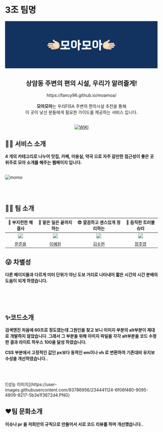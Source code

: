 # 3조 팀명

<div align=center>
    <img width="750" src="img/momo.png">
    <h2> 상암동 주변의 편의 시설, 우리가 알려줄게! </h2>
    https://fancy96.github.io/moamoa/
    <br>
    <br>
    <strong>모아모아</strong>는 우리FISA 주변의 편의시설 추천을 통해
    <br>
    이 곳이 낯선 분들에게 필요한 가이드를 제공하는 서비스 입니다.
    <br>
    <br>

[![WIKI](http://img.shields.io/badge/-GitHub%20WiKi-395FC1?style=flat&logo=GitHub&logoColor=white&link=https://github.com/Fancy96/wootegory/wiki)](https://github.com/Fancy96/wootegory/wiki)
    <br>

</div>



## 💁🏻 서비스 소개

<strong>4 개의 카테고리로 나누어 맛집, 카페, 미용실, 약국 으로 자주 갈만한 접근성이 좋은 곳 위주로 모아 소개를 해주는 웹페이지 입니다.</strong>
<br>
<br>

![momo](https://user-images.githubusercontent.com/93786956/234437967-990c65f0-5a96-4f85-bfff-e477ecfe8117.gif)

<br>
<br>


## 🙌🏻 팀 소개

|                 🤠 부지런한 해결사                  |                🫡 맡은 일은 끝까지 하는                |              😎 깔끔하고 센스있게 정리하는              |                   🤨 듬직한 트러블 슈터                    | 
|:--------------------------------------------:|:---------------------------------------------:|:-------------------------------------------:|:--------------------------------------------------:|
| ![](https://github.com/Fancy96.png?size=120) | ![](https://github.com/hyewon29.png?size=120) | ![](https://github.com/ooutta.png?size=120) | ![](https://github.com/suwonhansibak.png?size=120) |
|      [문준용](https://github.com/Fancy96)       |      [이혜원](https://github.com/hyewon29)       |      [김수현](https://github.com/ooutta)       |          [정주영](https://github.com/ooutta)          |


## 😜 차별성

<strong>다른 페이지들과 다르게 미터 단위가 아닌 도보 거리로 나타내어 짧은 시간의 시간 분배의 도움이 되게 하였습니다.</strong>
<br>
<br>
 

<br>
<br>

## ✨코드소개

<strong>검색엔진 처음에 60프로 정도였는데 그원인을 찾고 보니 이미지 부분의 alt부분이 제대로 개발하지 않았습니다. 그래서 그 부분을 위해 이미지 파일을 각각 alt부분을 코드 수정한 결과 라이트 하우스 100을 달성 하였습니다.

CSS 부분에서 고정적인 값인 px보다 동적인 em이나 vh 로 변환하여 기존대비 유지보수성을 개선하였습니다..</strong>
<br>
<br>
 

<br>
<br>
![성능 이미지](https://user-images.githubusercontent.com/93786956/234441124-6f06f480-9095-4809-8217-5b3e1f3672d4.PNG)


## ❤팀 문화소개

<strong>이슈나 pr 을 저희만의 규칙으로 만들어서 서로 코드 리뷰를 하며 개선했습니다..</strong>
<br>
<br>
 

<br>
<br>
